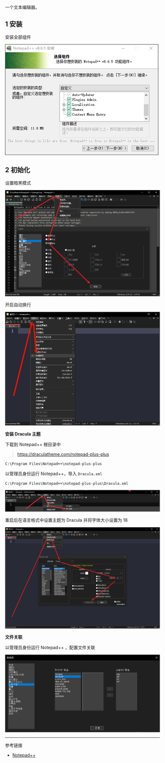 一个文本编辑器。

## 1 安装

安装全部组件

![安装全部组件](./../../../../../../images/Notepad++/%E5%AE%89%E8%A3%85%E5%85%A8%E9%83%A8%E7%BB%84%E4%BB%B6.png)

## 2 初始化

设置暗黑模式

![设置暗黑模式](./../../../../../../images/Notepad++/%E8%AE%BE%E7%BD%AE%E6%9A%97%E9%BB%91%E6%A8%A1%E5%BC%8F.png)

开启自动换行

![开启自动换行](./../../../../../../images/Notepad++/%E5%BC%80%E5%90%AF%E8%87%AA%E5%8A%A8%E6%8D%A2%E8%A1%8C.png)

**安装 Dracula 主题**

下载到 Notepad++ 根目录中

> https://draculatheme.com/notepad-plus-plus

```
C:\Program Files\Notepad++\notepad-plus-plus
```

以管理员身份运行 Notepad++，导入 `Dracula.xml`

```
C:\Program Files\Notepad++\notepad-plus-plus\Dracula.xml
```

![以管理员身份运行 Notepad++，导入 `Dracula.xml`](./../../../../../../images/Notepad++/%E4%BB%A5%E7%AE%A1%E7%90%86%E5%91%98%E8%BA%AB%E4%BB%BD%E8%BF%90%E8%A1%8C%20Notepad++%EF%BC%8C%E5%AF%BC%E5%85%A5%20%60Dracula.xml%60.png)

重启后在语言格式中设置主题为 Dracula 并将字体大小设置为 18

![重启后在语言格式中设置主题为 Dracula 并将字体大小设置为 18](./../../../../../../images/Notepad++/%E9%87%8D%E5%90%AF%E5%90%8E%E5%9C%A8%E8%AF%AD%E8%A8%80%E6%A0%BC%E5%BC%8F%E4%B8%AD%E8%AE%BE%E7%BD%AE%E4%B8%BB%E9%A2%98%E4%B8%BA%20Dracula%20%E5%B9%B6%E5%B0%86%E5%AD%97%E4%BD%93%E5%A4%A7%E5%B0%8F%E8%AE%BE%E7%BD%AE%E4%B8%BA%2018.png)

**文件关联**

以管理员身份运行 Notepad++ ，配置文件关联

![以管理员身份运行 Notepad++ ，配置文件关联](./../../../../../../images/Notepad++/%E4%BB%A5%E7%AE%A1%E7%90%86%E5%91%98%E8%BA%AB%E4%BB%BD%E8%BF%90%E8%A1%8C%20Notepad++%20%EF%BC%8C%E9%85%8D%E7%BD%AE%E6%96%87%E4%BB%B6%E5%85%B3%E8%81%94.png)

---

参考链接

- [Notepad++](https://notepad-plus-plus.org/)